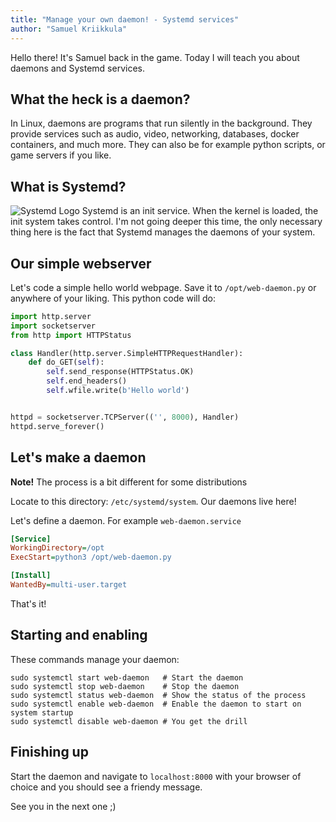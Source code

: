 ```yaml
---
title: "Manage your own daemon! - Systemd services"
author: "Samuel Kriikkula"
---
```


Hello there! It's Samuel back in the game. Today I will teach you about daemons and Systemd services.

## What the heck is a daemon?
In Linux, daemons are programs that run silently in the background. They provide services such as audio, video, networking, databases, docker containers, and much more. They can also be for example python scripts, or game servers if you like.

## What is Systemd?
![Systemd Logo](https://en.wikipedia.org/wiki/Systemd#/media/File:Systemd-logo.svg)
Systemd is an init service. When the kernel is loaded, the init system takes control.
I'm not going deeper this time, the only necessary thing here is the fact that Systemd manages the daemons of your system.

## Our simple webserver
Let's code a simple hello world webpage.
Save it to `/opt/web-daemon.py` or anywhere of your liking.
This python code will do:
```python
import http.server
import socketserver
from http import HTTPStatus

class Handler(http.server.SimpleHTTPRequestHandler):
    def do_GET(self):
        self.send_response(HTTPStatus.OK)
        self.end_headers()
        self.wfile.write(b'Hello world')


httpd = socketserver.TCPServer(('', 8000), Handler)
httpd.serve_forever()
```

## Let's make a daemon
**Note!** The process is a bit different for some distributions

Locate to this directory: `/etc/systemd/system`. Our daemons live here!

Let's define a daemon.
For example `web-daemon.service`
```ini
[Service]
WorkingDirectory=/opt
ExecStart=python3 /opt/web-daemon.py

[Install]
WantedBy=multi-user.target
```

That's it!

## Starting and enabling
These commands manage your daemon:
```
sudo systemctl start web-daemon   # Start the daemon
sudo systemctl stop web-daemon    # Stop the daemon
sudo systemctl status web-daemon  # Show the status of the process
sudo systemctl enable web-daemon  # Enable the daemon to start on system startup
sudo systemctl disable web-daemon # You get the drill
```
## Finishing up
Start the daemon and navigate to `localhost:8000` with your browser of choice and you should see a friendy message.

See you in the next one ;)
